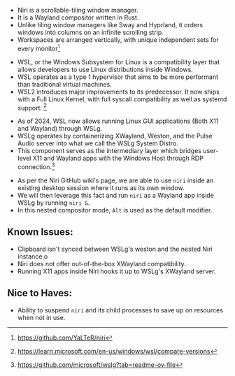 - Niri is a scrollable-tiling window manager.
- It is a Wayland compositor written in Rust.
- Unlike tiling window managers like Sway and Hyprland, it orders windows into columns on an infinite scrolling strip.
- Workspaces are arranged vertically, with unique independent sets for every monitor[^1]

[^1]: https://github.com/YaLTeR/niri

- WSL, or the Windows Subsystem for Linux is a compatibility layer that allows developers to use Linux distributions inside Windows.
- WSL operates as a type 1 hypervisor that aims to be more performant than traditional virtual machines.
- WSL2 introduces major improvements to its predecessor. It now ships with a Full Linux Kernel, with full syscall compatibility as well as systemd support. [^2]

[^2]: https://learn.microsoft.com/en-us/windows/wsl/compare-versions

- As of 2024, WSL now allows running Linux GUI applications (Both X11 and Wayland) through WSLg.
- WSLg operates by containerizing XWayland, Weston, and the Pulse Audio server into what we call the WSLg System Distro.
- This component serves as the intermediary layer which bridges user-level X11 and Wayland apps with the Windows Host through RDP connection.[^3]

[^3]: https://github.com/microsoft/wslg?tab=readme-ov-file

- As per the Niri GitHub wiki's page, we are able to use `niri` inside an existing desktop session where it runs as its own window.
- We will then leverage this fact and run `niri` as a Wayland app inside WSLg by running `niri &`.
- In this nested compositor mode, `Alt` is used as the default modifier.

## Known Issues:

- Clipboard isn't synced between WSLg's weston and the nested Niri instance.o
- Niri does not offer out-of-the-box XWayland compatibility.
- Running X11 apps inside Niri hooks it up to WSLg's XWayland server.

## Nice to Haves:

- Ability to suspend `niri` and its child processes to save up on resources when not in use.

